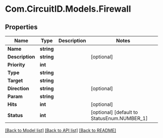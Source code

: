 
# Com.CircuitID.Models.Firewall

## Properties

Name | Type | Description | Notes
------------ | ------------- | ------------- | -------------
**Name** | **string** |  | 
**Description** | **string** |  | [optional] 
**Priority** | **int** |  | 
**Type** | **string** |  | 
**Target** | **string** |  | 
**Direction** | **string** |  | [optional] 
**Param** | **string** |  | 
**Hits** | **int** |  | [optional] 
**Status** | **int** |  | [optional] [default to StatusEnum.NUMBER_1]

[[Back to Model list]](../README.md#documentation-for-models)
[[Back to API list]](../README.md#documentation-for-api-endpoints)
[[Back to README]](../README.md)


